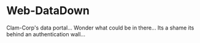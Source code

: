 # Web-DataDown

Clam-Corp's data portal... Wonder what could be in there... Its a shame its behind an authentication wall...
